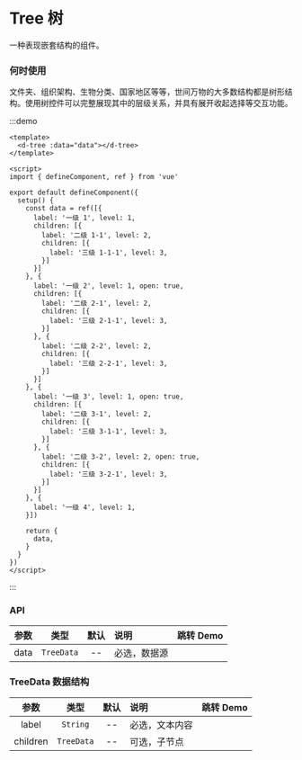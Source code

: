 # Tree 树

一种表现嵌套结构的组件。

### 何时使用

文件夹、组织架构、生物分类、国家地区等等，世间万物的大多数结构都是树形结构。使用树控件可以完整展现其中的层级关系，并具有展开收起选择等交互功能。

:::demo

```vue
<template>
  <d-tree :data="data"></d-tree>
</template>

<script>
import { defineComponent, ref } from 'vue'

export default defineComponent({
  setup() {
    const data = ref([{
      label: '一级 1', level: 1,
      children: [{
        label: '二级 1-1', level: 2,
        children: [{
          label: '三级 1-1-1', level: 3,
        }]
      }]
    }, {
      label: '一级 2', level: 1, open: true,
      children: [{
        label: '二级 2-1', level: 2,
        children: [{
          label: '三级 2-1-1', level: 3,
        }]
      }, {
        label: '二级 2-2', level: 2,
        children: [{
          label: '三级 2-2-1', level: 3, 
        }]
      }]
    }, {
      label: '一级 3', level: 1, open: true,
      children: [{
        label: '二级 3-1', level: 2,
        children: [{
          label: '三级 3-1-1', level: 3,
        }]
      }, {
        label: '二级 3-2', level: 2, open: true,
        children: [{
          label: '三级 3-2-1', level: 3,
        }]
      }]
    }, {
      label: '一级 4', level: 1,
    }])

    return {
      data,
    }
  }
})
</script>
```

:::

### API

|    参数     |   类型   |   默认    | 说明                     | 跳转 Demo                         |
| :---------: | :------: | :-------: | :----------------------- | --------------------------------- |
|    data     | `TreeData` |    --     | 必选，数据源          |              |

### TreeData 数据结构

|    参数     |   类型   |   默认    | 说明                     | 跳转 Demo                         |
| :---------: | :------: | :-------: | :----------------------- | --------------------------------- |
|    label     | `String` |    --     | 必选，文本内容          |              |
|    children     | `TreeData` |    --     | 可选，子节点          |              |
